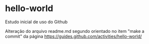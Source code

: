 # hello-world
Estudo inicial de uso do Github

Alteração do arquivo readme.md segundo orientado no item "make a commit" da página https://guides.github.com/activities/hello-world/
